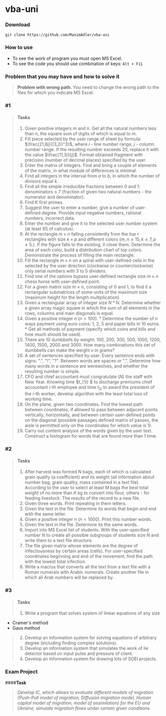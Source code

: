 # **vba-uni**

### Download

```
git clone https://github.com/MaximAdler/vba-uni
```

### How to use

- To see the work of program you must open MS Excel.
- To see the code you should use combination of keys: `Alt + F11`


### Problem that you may have and how to solve it

> **Problem with wrong path.**
You need to change the wrong path to the files for which you indicate MS Excel.


### **#1**
> #### Tasks
> 1. Given positive integers $m$ and $n$. Get all the natural numbers less than $n$, the square sum of digits of which is equal to $m$.
> 2. Fill piece selected by the user range of sheet by formula:  $\frac{21,8j}{(3,2i)^3}$, where $i$ - line number range, $j$ - column number range. If the resulting number exceeds 20, replace it with the value $\frac{11,3i}{j}$. Format obtained fragment with precision (number of decimal places) specified by the user.
> 3. Enter the matrix of integers. Find and bring a couple of elements of the matrix, in what module of differences is minimal.
> 4. Find all integers in the interval from $a$ to $b$, in which the number of divisors equal $k$.
> 5. Find all the simple irreducible fractions between 0 and 1: denominators $\leq$ 7 (fraction of given two natural numbers - the numerator and denominator).
> 6. Find $K$ first primes.
> 7. Suggest the user to enter a number, give a number of user-defined degree. Provide input negative numbers, rational numbers, incorrect data.
> 8. Enter the number and give it to the selected user number system (at least 65 of calculus).
> 9. At the rectangle $m×n$ falling consistently from the top $r$ rectangles with size  $k×p$ and different colors $(m,n\ge 15, k\leq7,p\leq5.)$. If the figure falls to the existing, it close them. Determine the area of each color, build a distribution chart of top colors. Demonstrate the process of filling the main rectangle.
> 10. Fill the rectangle $m × n$ on a spiral with user-defined cells in the selected by the user direction (clockwise or counterclockwise) only serial numbers with 3 to 5 dividers.
> 11. Find one of the options bypass user-defined rectangle size $m×n$ chess horse with user-defined point.
> 12. For a given matrix size m × n, consisting of 0 and 1, to find it a rectangular submatrices of some units of the maximum size (maximum height for the length multiplication).
> 13. Given a rectangular array of integer size $N * N$. Determine whether a given array magic square in which the sum of all elements in the rows, columns and main diagonals is equal.
> 14. Given a positive integer $n$ $(n <100)$.
      * Determine the number of $n$ ways payment using euro coins: 1, 2, 5 and paper bills in 10 euros.
      * Get all methods of payment (specify which coins and bills and how much should be used).
> 15. There are 10 dumbbells by weight: 100, 200, 300, 500, 1000, 1200, 1400, 1500, 2000 and 3000. How many combinations this set of dumbbells can make the weight $v$ in grams?
> 16. A set of sentences specified by user.  Every sentence ends with signs: ".", "!", "?". Between words are spaces or ",". Determine how many words in a sentence are werewolves, and whether the resulting number is simple.
> 17. CFO and chief accountant must congratulate ($N$) the staff  with New Year. Knowing time $t_{1i} $ to discharge premiums chief accountant $i$-th employee and time $t_{2i}$ to award the president of the $i$-th worker, develop algorithm with the least total loss of working time.
> 18. On the plane, given two coordinates. Find the lowest path between coordinates, if allowed to pass between adjacent points vertically, horizontally, and between certain user-defined points on the diagonal (possible passages defined matrix of passes, the aisle is permitted only on the coordinates for which value is 1).
> 19. Carry out content analysis of the words given by the user text. Construct a histogram for words that are found more than 1 time.

### **#2**
> #### Tasks
> 1. After harvest was formed $N$ bags, each of which is calculated grain quality (a coefficient) and its weight (all information about number bag, grain quality, mass contained in a text file). According to the user to select at least $M$ bags the best total weight of no more than $K$ kg to convert into flour, others - for feeding livestock. The results of the record to a new file.
> 2. Given three words. Print repeating in them letters.
> 3. Given the text in the file. Determine its words that begin and end with the same letter.
> 4. Given a positive integer $n$ $(n <1000)$. Print this number words.
> 5. Given the text in the file. Determine its the same words.
> 6. Import into MS Excel list of students. With the user-specified number $N$ to create all possible subgroups of students size $N$ and write them to a text file structure.
> 7. The file given matrix whose elements are the degree of infectiousness by certain areas (cells). For user-specified coordinates beginning and end of the movement, find the path with the lowest total infection.
> 8. Write a macros that converts all the text from a text file with a Roman numerals with Arabic numerals. Create another file in which all Arab numbers will be replaced by.

### **#3**
> #### Tasks
> 1. Write a program that solves system of linear equations of any size
 * Cramer's method
 * Gaus method
> 2. Develop an information system for solving equations of arbitrary degree (including finding complex solutions).
> 3. Develop an information system that simulates the work of lie detector based on input pulse and pressure of client.
> 4. Develop an information system for drawing lots of SOEI projects.

### **Exam Project**
####**Task**
> *Develop IC, which allows to evaluate different models of migration (Push-Pull model of migration, Diffusion migration model, Human capital model of migration, model of assimilation) for the EU and Ukraine, simulate migration flows under certain given conditions.*
